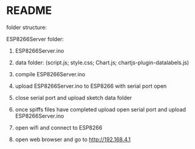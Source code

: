 # README #
folder structure: 

ESP8266Server folder: 
1. ESP8266Server.ino 
2. data folder: (script.js; style.css; Chart.js; chartjs-plugin-datalabels.js)

1. compile ESP8266Server.ino 
2. upload ESP8266Server.ino to ESP8266 with serial port open 
3. close serial port and upload sketch data folder 
4. once spiffs files have completed upload open serial port and upload ESP8266Server.ino 
5. open wifi and connect to ESP8266 
6. open web browser and go to http://192.168.4.1